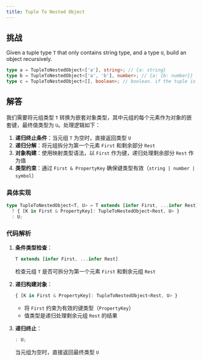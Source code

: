 ```yaml
---
title: Tuple To Nested Object
---
```


## 挑战

Given a tuple type `T` that only contains string type, and a type `U`, build an object recursively.

```typescript
type a = TupleToNestedObject<['a'], string>; // {a: string}
type b = TupleToNestedObject<['a', 'b'], number>; // {a: {b: number}}
type c = TupleToNestedObject<[], boolean>; // boolean. if the tuple is empty, just return the U type
```

## 解答

我们需要将元组类型 `T` 转换为嵌套对象类型，其中元组的每个元素作为对象的嵌套键，最终值类型为 `U`。处理逻辑如下：

1. **递归终止条件**：当元组 `T` 为空时，直接返回类型 `U`
2. **递归分解**：将元组拆分为第一个元素 `First` 和剩余部分 `Rest`
3. **对象构建**：使用映射类型语法，以 `First` 作为键，递归处理剩余部分 `Rest` 作为值
4. **类型约束**：通过 `First & PropertyKey` 确保键类型有效（`string | number | symbol`）

### 具体实现

```typescript
type TupleToNestedObject<T, U> = T extends [infer First, ...infer Rest]
  ? { [K in First & PropertyKey]: TupleToNestedObject<Rest, U> }
  : U;
```

### 代码解析

1. **条件类型检查**：

   ```typescript
   T extends [infer First, ...infer Rest]
   ```

   检查元组 `T` 是否可拆分为第一个元素 `First` 和剩余元组 `Rest`

2. **递归构建对象**：

   ```typescript
   { [K in First & PropertyKey]: TupleToNestedObject<Rest, U> }
   ```

   - 将 `First` 约束为有效的键类型（`PropertyKey`）
   - 值类型是递归处理剩余元组 `Rest` 的结果

3. **递归终止**：
   ```typescript
   : U;
   ```
   当元组为空时，直接返回最终类型 `U`
